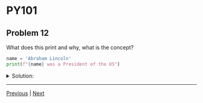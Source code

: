 # PY101
## Problem 12

What does this print and why, what is the concept?

```python
name = 'Abraham Lincoln'
print(f"{name} was a President of the US")
```

<details>
<summary>Solution:</summary>

This will print `Abraham Lincoln was a President of the US`. The `f` prefix in the `print` function allows the value of the variable to be interpolated and merged with the rest of the print statement. This demonstrates f-strings.

</details>

---

[Previous](011.md) | [Next](013.md)
